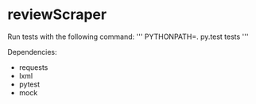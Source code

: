 reviewScraper
=============

Run tests with the following command:
'''
PYTHONPATH=. py.test tests
'''

Dependencies:
- requests
- lxml
- pytest
- mock
